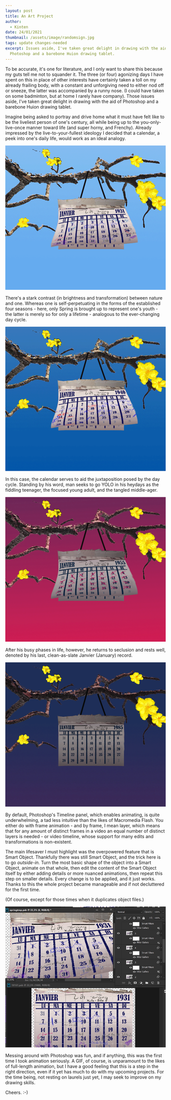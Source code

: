 ```yaml
---
layout: post
title: An Art Project
author:
  - Kinten
date: 24/01/2021
thumbnail: /assets/image/randomsign.jpg
tags: update changes-needed
excerpt: Issues aside, I've taken great delight in drawing with the aid of
  Photoshop and a barebone Huion drawing tablet.
---
```

To be accurate, it's one for literature, and I only want to share this because my guts tell me not to squander it. The three (or four) agonizing days I have spent on this in place of other interests have certainly taken a toll on my already frailing body, with a constant and unforgiving need to either nod off or sneeze, the latter was accompanied by a runny nose. (I could have taken on some badminton, but at home I rarely have company). Those issues aside, I've taken great delight in drawing with the aid of Photoshop and a barebone Huion drawing tablet. 

Imagine being asked to portray and drive home what it must have felt like to be the liveliest person of one's century, all while being up to the you-only-live-once manner toward life (and super horny, and Frenchy). Already impressed by the live-to-your-fullest ideology I decided that a calendar, a peek into one's daily life, would work as an ideal analogy. 

![](/assets/image/ss15.gif "Voi vang - Xuan Dieu")

There's a stark contrast (in brightness and transformation) between nature and one. Whereas one is self-perpetuating in the forms of the established four seasons - here, only Spring is brought up to represent one's youth - the latter is merely so for only a lifetime - analogous to the ever-changing day cycle. 

![](/assets/image/ss24.gif)

In this case, the calendar serves to aid the juxtaposition posed by the day cycle. Standing by his word, man seeks to go YOLO in his heydays as the fiddling teenager, the focused young adult, and the tangled middle-ager. 

![](/assets/image/ss39.gif)

After his busy phases in life, however, he returns to seclusion and rests well, denoted by his last, clean-as-slate Janvier (January) record.

![](/assets/image/ss69.gif)

By default, Photoshop's Timeline panel, which enables animating, is quite underwhelming, a tad less intuitive than the likes of Macromedia Flash. You either do with frame animation - and by frame, I mean layer, which means that for any amount of distinct frames in a video an equal number of distinct layers is needed - or video timeline, whose support for many edits and transformations is non-existent.

The main lifesaver I must highlight was the overpowered feature that is Smart Object.  Thankfully there was still Smart Object, and the trick here is to go *outside-in.* Turn the most basic shape of the object into a Smart Object, animate on that whole, then edit the content of the Smart Object itself by either adding details or more nuanced animations, then repeat this step on smaller details. Every change is to be applied, and it just works. Thanks to this the whole project became manageable and if not decluttered for the first time. 

(Of course, except for those times when it duplicates object files.)

![](/assets/image/showcase_s.jpg)

Messing around with Photoshop was fun, and if anything, this was the first time I took animation seriously. A GIF, of course, is unparamount to the likes of full-length animation, but I have a good feeling that this is a step in the right direction, even if it yet has much to do with my upcoming projects. For the time being, not resting on laurels just yet, I may seek to improve on my drawing skills.

Cheers. :-)